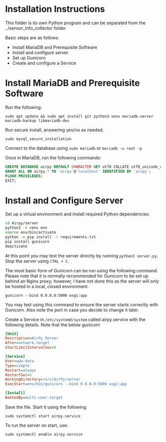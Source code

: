 # Installation Instructions

This folder is its own Python program and can be separated from the ../sensor_info_collector folder.

Basic steps are as follows:
- Install MariaDB and Prerequisite Software
- Install and configure server
- Set up Gunicorn
- Create and configure a Service

# Install MariaDB and Prerequisite Software

Run the following:

`sudo apt update && sudo apt install git python3-venv mariadb-server mariadb-backup libmariadb-dev`

Run secure install, answering yes/no as needed.

`sudo mysql_secure_installation`

Connect to the database using `sudo mariadb` or `mariadb -u root -p`

Once in MariaDB, run the following commands:

```sql
CREATE DATABASE airpy DEFAULT CHARACTER SET utf8 COLLATE utf8_unicode_ci;
GRANT ALL ON airpy.* TO 'airpy'@'localhost' IDENTIFIED BY 'airpy';
FLUSH PRIVILEGES;
EXIT;
```

# Install and Configure Server

Set up a virtual environment and install required Python dependencies:

```sh
cd Airpy/server
python3 -m venv env
source env/bin/activate
python -m pip install -r requirements.txt
pip install gunicorn
deactivate
```

At this point you may test the server directly by running `python3 server.py`. Stop the server using `CTRL + C`.

The most basic form of Gunicorn can be run using the following command. Please note that it is normally recommended for Gunicorn to be set up behind an Nginx proxy; however, I have not done this as the server will only be hosted in a local, closed environment.

`gunicorn --bind 0.0.0.0:5000 wsgi:app`

You may test using this command to ensure the server starts correctly with Gunicorn. Also note the port in case you decide to change it later.

Create a Service in `/etc/systemd/system` called airpy.service with the following details. Note that the below gunicorn

```ini
[Unit]
Description=AirPy Server
After=network.target
StartLimitIntervalSec=0

[Service]
User=www-data
Type=simple
Restart=always
RestartSec=5
WorkingDirectory=/srv/AirPy/server
ExecStart=env/bin/gunicorn --bind 0.0.0.0:5000 wsgi:app

[Install]
WantedBy=multi-user.target

```

Save the file. Start it using the following:

`sudo systemctl start airpy.service`

To run the server on start, use:

`sudo systemctl enable airpy.service`